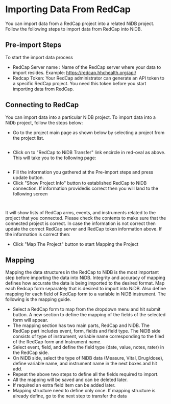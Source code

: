 # Importing Data From RedCap
You can import data from a RedCap project into a related NiDB project. Follow the following steps to import data from RedCap into NiDB.
## Pre-import Steps
To start the import data process
* RedCap Server name : Name of the RedCap server where your data to import resides. Example: https://redcap.hhchealth.org/api/
* Redcap Token: Your RedCap administrator can generate an API token to a specific RedCap project. You need this token before you start importing data from RedCap.
## Connecting to RedCap
You can import data into a particular NiDB project. To import data into a NiDb project, follow the steps below:
* Go to the project main page as shown below by selecting a project from the project list.

<!-- wp:image {"id":270,"sizeSlug":"large","linkDestination":"none"} -->
<figure class="wp-block-image size-large"><img src="http://neuroinfodb.org/wp-content/uploads/2021/09/ProjectScreen-1024x478.png" alt="" class="wp-image-270"/></figure>
<!-- /wp:image -->

* Click on to "RedCap to NiDB Transfer" link encircle in red-oval as above. This will take you to the following page:
<!-- wp:image {"id":271,"sizeSlug":"large","linkDestination":"none"} -->
<figure class="wp-block-image size-large"><img src="http://neuroinfodb.org/wp-content/uploads/2021/09/RedCap2NiDBConnectScreen-1024x498.png" alt="" class="wp-image-271"/></figure>
<!-- /wp:image -->

* Fill the information you gathered at the Pre-import steps and press update button.
* Click "Show Project Info" button to established RedCap to NiDB connection. If information providedis correct then you will land to the following screen

<!-- wp:image {"id":300,"sizeSlug":"full","linkDestination":"none"} -->
<figure class="wp-block-image size-full"><img src="http://neuroinfodb.org/wp-content/uploads/2021/11/RedCap2NiDBConnEstablished-1024x332-1.png" alt="" class="wp-image-300"/></figure>
<!-- /wp:image -->

<!-- wp:image {"id":272,"sizeSlug":"large","linkDestination":"none"} -->
<figure class="wp-block-image size-large"><img src="http://neuroinfodb.org/wp-content/uploads/2021/09/RedCap2NiDBConnEstablished-1024x332.png" alt="" class="wp-image-272"/></figure>
<!-- /wp:image -->

It will show lists of RedCap arms, events, and instruments related to the project that you connected. Please check the contents to make sure that the connected project is correct. In case the information is not correct then update the correct RedCap server and RedCap token information above. If the information is correct then:

* Click "Map The Project" button to start Mapping the Project

## Mapping
Mapping the data structures in the RedCap to NiDB is the most important step before importing the data into NiDB. Integrity and accuracy of mapping defines how accurate the data is being imported to the desired format. Map each Redcap form separately that is desired to import into NiDB.  Also define mapping for each field of RedCap form to a variable in NiDB instrument. The following is the mapping guide.

* Select a RedCap form to map from the dropdown menu and hit submit button. A new section to define the mapping of the fields of the selected form will appear. 
* The mapping section has two main parts, RedCap and NiDB. The RedCap part includes event, form, fields and field type. The NiDB side consists of type of instrument, variable name corresponding to the filed of the RedCap form and Instrument name.
* Select event, field, and define the field type (date, value, notes, rater) in the RedCap side.
* On NiDB side, select the type of NiDB data (Measure, Vital, Drug/dose), define variable name, and instrument name in the next boxes and hit add.
* Repeat the above two steps to define all the fields required to import.
* All the mapping will be saved and can be deleted later.
* If required an extra field item can be added later.
* Mapping structure need to define only once. If mapping structure is already define, go to the next step to transfer the data

<!-- wp:image {"id":266,"sizeSlug":"large","linkDestination":"none"} -->
<figure class="wp-block-image size-large"><img src="http://neuroinfodb.org/wp-content/uploads/2021/09/Mapping-1-1024x441.png" alt="" class="wp-image-266"/></figure>
<!-- /wp:image -->

